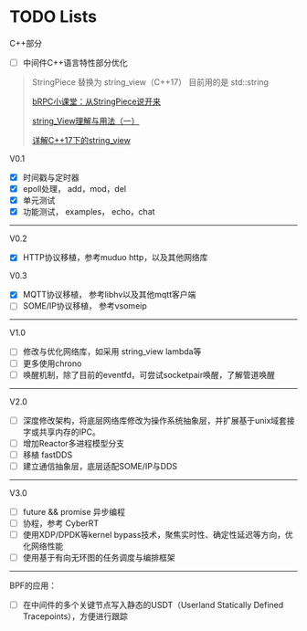 # TODO Lists
C++部分

- [ ] 中间件C++语言特性部分优化
> StringPiece 替换为 string_view（C++17）
目前用的是 std::string
> 
>[bRPC小课堂：从StringPiece说开来](https://zhuanlan.zhihu.com/p/98829229)
> 
> [string_View理解与用法（一）](https://blog.csdn.net/danshiming/article/details/122573151)
>
> [详解C++17下的string_view](https://blog.csdn.net/danshiming/article/details/116734954)

V0.1
- [X] 时间戳与定时器
- [X] epoll处理， add，mod，del
- [X] 单元测试
- [X] 功能测试， examples， echo，chat
---
V0.2
- [X] HTTP协议移植，参考muduo http，以及其他网络库

V0.3
- [X] MQTT协议移植， 参考libhv以及其他mqtt客户端
- [ ] SOME/IP协议移植， 参考vsomeip
---
V1.0
- [ ] 修改与优化网络库，如采用 string_view lambda等
- [ ] 更多使用chrono
- [ ] 唤醒机制，除了目前的eventfd，可尝试socketpair唤醒，了解管道唤醒

---
V2.0
- [ ] 深度修改架构，将底层网络库修改为操作系统抽象层，并扩展基于unix域套接字或共享内存的IPC。
- [ ] 增加Reactor多进程模型分支
- [ ] 移植 fastDDS
- [ ] 建立通信抽象层，底层适配SOME/IP与DDS
---
V3.0
- [ ] future && promise 异步编程
- [ ] 协程，参考 CyberRT
- [ ] 使用XDP/DPDK等kernel bypass技术，聚焦实时性、确定性延迟等方向，优化网络性能
- [ ] 使用基于有向无环图的任务调度与编排框架
---
BPF的应用：
- [ ] 在中间件的多个关键节点写入静态的USDT（Userland Statically Defined Tracepoints），方便进行跟踪